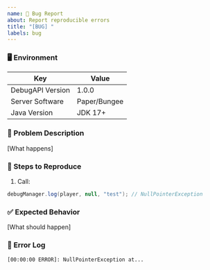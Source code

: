```yaml
---
name: 🐛 Bug Report
about: Report reproducible errors
title: "[BUG] "
labels: bug
---
```


### 🖥 Environment
| Key | Value |
|-----|-------|
| DebugAPI Version | 1.0.0 |
| Server Software | Paper/Bungee |
| Java Version | JDK 17+ |

### 🐞 Problem Description
[What happens]

### 🔧 Steps to Reproduce
1. Call:
```java
debugManager.log(player, null, "test"); // NullPointerException
```

### ✅ Expected Behavior
[What should happen]

### 📜 Error Log
```
[00:00:00 ERROR]: NullPointerException at...
```